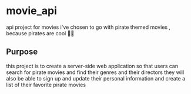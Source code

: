 # movie_api
 api project for movies
 i've chosen to go with pirate themed movies , because pirates are cool 🏴‍☠️
 ## Purpose
 this project is to create a server-side web application so that users can search for pirate movies and find their genres and their directors
 they will also be able to sign up and update their personal information and create a list of their favorite pirate movies
